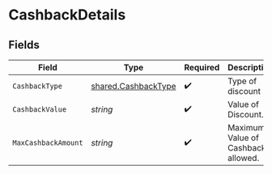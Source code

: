 # CashbackDetails


## Fields

| Field                                                             | Type                                                              | Required                                                          | Description                                                       |
| ----------------------------------------------------------------- | ----------------------------------------------------------------- | ----------------------------------------------------------------- | ----------------------------------------------------------------- |
| `CashbackType`                                                    | [shared.CashbackType](../../../pkg/models/shared/cashbacktype.md) | :heavy_check_mark:                                                | Type of discount                                                  |
| `CashbackValue`                                                   | *string*                                                          | :heavy_check_mark:                                                | Value of Discount.                                                |
| `MaxCashbackAmount`                                               | *string*                                                          | :heavy_check_mark:                                                | Maximum Value of Cashback allowed.                                |